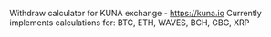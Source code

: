 Withdraw calculator for KUNA exchange - https://kuna.io
Currently implements calculations for: BTC, ETH, WAVES, BCH, GBG, XRP